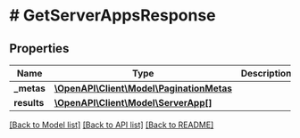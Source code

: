 # # GetServerAppsResponse

## Properties

Name | Type | Description | Notes
------------ | ------------- | ------------- | -------------
**_metas** | [**\OpenAPI\Client\Model\PaginationMetas**](PaginationMetas.md) |  |
**results** | [**\OpenAPI\Client\Model\ServerApp[]**](ServerApp.md) |  |

[[Back to Model list]](../../README.md#models) [[Back to API list]](../../README.md#endpoints) [[Back to README]](../../README.md)
